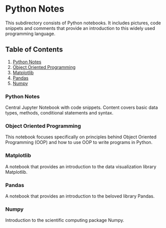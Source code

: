 # Python Notes

This subdirectory consists of Python notebooks. It includes pictures, code snippets and comments that provide an introduction to this widely used programming language.

## Table of Contents

1. [Python Notes](https://github.com/The-Rebeckoning/prog-notesv2/blob/main/python/python-notes.ipynb)
2. [Object Oriented Programming](https://github.com/The-Rebeckoning/prog-notesv2/blob/main/python/object-oriented-programming.ipynb)
3. [Matplotlib](https://github.com/The-Rebeckoning/prog-notesv2/blob/main/python/matplotlib.ipynb)
4. [Pandas](https://github.com/The-Rebeckoning/prog-notesv2/blob/main/python/pandas-final.ipynb)
5. [Numpy](https://github.com/The-Rebeckoning/prog-notesv2/blob/main/python/NumPy.ipynb)


### Python Notes

Central Jupyter Notebook with code snippets. Content covers basic data types, methods, conditional statements and syntax.

### Object Oriented Programming

This notebook focuses specifically on principles behind Object Oriented Programming (OOP) and how to use OOP to write programs in Python.

### Matplotlib

A notebook that provides an introduction to the data visualization library Matplotlib.

### Pandas

A notebook that provides an introduction to the beloved library Pandas. 


### Numpy

Introduction to the scientific computing package Numpy.


